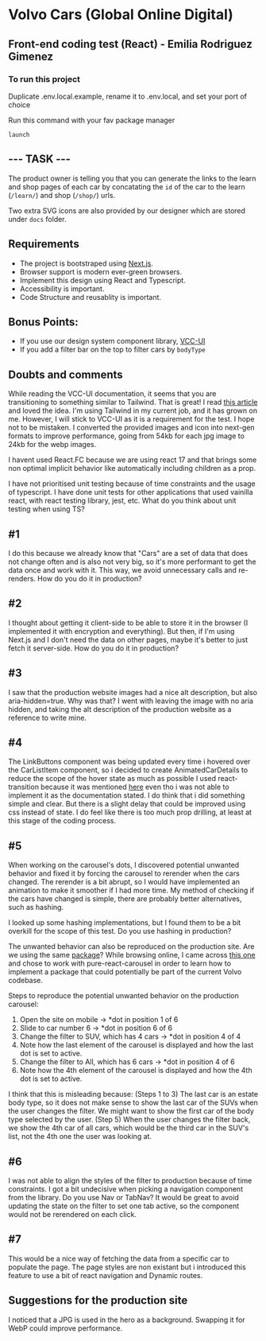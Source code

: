 # Volvo Cars (Global Online Digital)

## Front-end coding test (React) - Emilia Rodriguez Gimenez

### To run this project

Duplicate .env.local.example, rename it to .env.local, and set your port of choice

Run this command with your fav package manager

`launch`

## --- TASK ---

The product owner is telling you that you can generate the links to the learn and shop pages of each car by concatating the `id` of the car to the learn (`/learn/`) and shop (`/shop/`) urls.

Two extra SVG icons are also provided by our designer which are stored under `docs` folder.

## Requirements

- The project is bootstraped using [Next.js](https://nextjs.org/).
- Browser support is modern ever-green browsers.
- Implement this design using React and Typescript.
- Accessibility is important.
- Code Structure and reusablity is important.

## Bonus Points:

- If you use our design system component library, [VCC-UI](https://vcc-ui.vercel.app/)
- If you add a filter bar on the top to filter cars by `bodyType`

## Doubts and comments

While reading the VCC-UI documentation, it seems that you are transitioning to something similar to Tailwind. That is great! I read [this article](https://vcc-ui.vercel.app/blog/2022-11-23-future-css) and loved the idea. I'm using Tailwind in my current job, and it has grown on me. However, I will stick to VCC-UI as it is a requirement for the test. I hope not to be mistaken. I converted the provided images and icon into next-gen formats to improve performance, going from 54kb for each jpg image to 24kb for the webp images.

I havent used React.FC because we are using react 17 and that brings some non optimal implicit behavior like automatically including children as a prop.

I have not prioritised unit testing because of time constraints and the usage of typescript. I have done unit tests for other applications that used vainilla react, with react testing library, jest, etc. What do you think about unit testing when using TS?

## #1

I do this because we already know that "Cars" are a set of data that does not change often and is also not very big, so it's more performant to get the data once and work with it. This way, we avoid unnecessary calls and re-renders. How do you do it in production?

## #2

I thought about getting it client-side to be able to store it in the browser (I implemented it with encryption and everything). But then, if I'm using Next.js and I don't need the data on other pages, maybe it's better to just fetch it server-side. How do you do it in production?

## #3

I saw that the production website images had a nice alt description, but also aria-hidden=true. Why was that?
I went with leaving the image with no aria hidden, and taking the alt description of the production website as a reference to write mine.
## #4

The LinkButtons component was being updated every time i hovered over the CarListItem component, so i decided to create AnimatedCarDetails to reduce the scope of the hover state as much as possible
I used react-transition because it was mentioned [here](https://vcc-ui.vercel.app/docs/animation) even tho i was not able to implement it as the documentation stated. I do think that i did something simple and clear. But there is a slight delay that could be improved using css instead of state.
I do feel like there is too much prop drilling, at least at this stage of the coding process. 

## #5

When working on the carousel's dots, I discovered potential unwanted behavior and fixed it by forcing the carousel to rerender when the cars changed. The rerender is a bit abrupt, so I would have implemented an animation to make it smoother if I had more time. My method of checking if the cars have changed is simple, there are probably better alternatives, such as hashing.

I looked up some hashing implementations, but I found them to be a bit overkill for the scope of this test. Do you use hashing in production?

The unwanted behavior can also be reproduced on the production site. Are we using the same [package](https://www.npmjs.com/package/pure-react-carousel)? While browsing online, I came across [this one](https://www.npmjs.com/package/@volvo-cars/carousel-component/v/0.0.4?activeTab=readme) and chose to work with pure-react-carousel in order to learn how to implement a package that could potentially be part of the current Volvo codebase.

Steps to reproduce the potential unwanted behavior on the production carousel:
1. Open the site on mobile -> *dot in position 1 of 6
2. Slide to car number 6 -> *dot in position 6 of 6
3. Change the filter to SUV, which has 4 cars -> *dot in position 4 of 4
4. Note how the last element of the carousel is displayed and how the last dot is set to active.
5. Change the filter to All, which has 6 cars -> *dot in position 4 of 6
6. Note how the 4th element of the carousel is displayed and how the 4th dot is set to active.

I think that this is misleading because:
(Steps 1 to 3)
The last car is an estate body type, so it does not make sense to show the last car of the SUVs when the user changes the filter. We might want to show the first car of the body type selected by the user.
(Step 5)
When the user changes the filter back, we show the 4th car of all cars, which would be the third car in the SUV's list, not the 4th one the user was looking at.

## #6

I was not able to align the styles of the filter to production because of time constraints. I got a bit undecisive when picking a navigation component from the library. Do you use Nav or TabNav?
It would be great to avoid updating the state on the filter to set one tab active, so the component would not be rerendered on each click.
## #7

This would be a nice way of fetching the data from a specific car to populate the page. The page styles are non existant but i introduced this feature to use a bit of react navigation and Dynamic routes.

## Suggestions for the production site

I noticed that a JPG is used in the hero as a background. Swapping it for WebP could improve performance.

